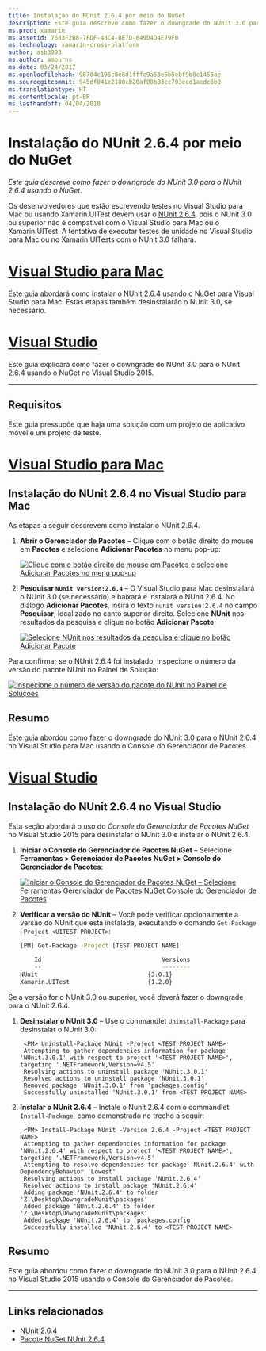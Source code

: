 ```yaml
---
title: Instalação do NUnit 2.6.4 por meio do NuGet
description: Este guia descreve como fazer o downgrade do NUnit 3.0 para o NUnit 2.6.4 usando o NuGet.
ms.prod: xamarin
ms.assetid: 7683F2B8-7FDF-48C4-8E7D-649D4D4E79F0
ms.technology: xamarin-cross-platform
author: asb3993
ms.author: amburns
ms.date: 03/24/2017
ms.openlocfilehash: 98704c195c0e8d1fffc9a53e5b5ebf9b8c1455ae
ms.sourcegitcommit: 945df041e2180cb20af08b83cc703ecd1aedc6b0
ms.translationtype: HT
ms.contentlocale: pt-BR
ms.lasthandoff: 04/04/2018
---
```

# <a name="installing-nunit-264-using-nuget"></a>Instalação do NUnit 2.6.4 por meio do NuGet

_Este guia descreve como fazer o downgrade do NUnit 3.0 para o NUnit 2.6.4 usando o NuGet._

Os desenvolvedores que estão escrevendo testes no Visual Studio para Mac ou usando Xamarin.UITest devem usar o [NUnit 2.6.4](http://nunit.org/index.php?p=docHome&r=2.6.4), pois o NUnit 3.0 ou superior não é compatível com o Visual Studio para Mac ou o Xamarin.UITest. A tentativa de executar testes de unidade no Visual Studio para Mac ou no Xamarin.UITests com o NUnit 3.0 falhará.

# <a name="visual-studio-for-mactabvsmac"></a>[Visual Studio para Mac](#tab/vsmac)

Este guia abordará como instalar o NUnit 2.6.4 usando o NuGet para Visual Studio para Mac. Estas etapas também desinstalarão o NUnit 3.0, se necessário.

# <a name="visual-studiotabvswin"></a>[Visual Studio](#tab/vswin)

Este guia explicará como fazer o downgrade do NUnit 3.0 para o NUnit 2.6.4 usando o NuGet no Visual Studio 2015.

-----

## <a name="requirements"></a>Requisitos

Este guia pressupõe que haja uma solução com um projeto de aplicativo móvel e um projeto de teste.

# <a name="visual-studio-for-mactabvsmac"></a>[Visual Studio para Mac](#tab/vsmac)

## <a name="installing-nunit-264-in-visual-studio-for-mac"></a>Instalação do NUnit 2.6.4 no Visual Studio para Mac

As etapas a seguir descrevem como instalar o NUnit 2.6.4.


1. **Abrir o Gerenciador de Pacotes** – Clique com o botão direito do mouse em **Pacotes** e selecione **Adicionar Pacotes** no menu pop-up:

    [![](installing-nunit-using-nuget-images/add-packages-xs.png "Clique com o botão direito do mouse em Pacotes e selecione Adicionar Pacotes no menu pop-up")](installing-nunit-using-nuget-images/add-packages-xs.png#lightbox)
    
1. **Pesquisar `NUnit version:2.6.4`** – O Visual Studio para Mac desinstalará o NUnit 3.0 (se necessário) e baixará e instalará o NUnit 2.6.4. No diálogo **Adicionar Pacotes**, insira o texto `nunit version:2.6.4` no campo **Pesquisar**, localizado no canto superior direito. Selecione **NUnit** nos resultados da pesquisa e clique no botão **Adicionar Pacote**:

    [![](installing-nunit-using-nuget-images/nunit-search-xs.png "Selecione NUnit nos resultados da pesquisa e clique no botão Adicionar Pacote")](installing-nunit-using-nuget-images/nunit-search-xs.png#lightbox)


Para confirmar se o NUnit 2.6.4 foi instalado, inspecione o número da versão do pacote NUnit no Painel de Solução:

[![](installing-nunit-using-nuget-images/nunit-2-6-4-installed.png "Inspecione o número de versão do pacote do NUnit no Painel de Soluções")](installing-nunit-using-nuget-images/nunit-2-6-4-installed.png#lightbox)

## <a name="summary"></a>Resumo

Este guia abordou como fazer o downgrade do NUnit 3.0 para o NUnit 2.6.4 no Visual Studio para Mac usando o Console do Gerenciador de Pacotes.


# <a name="visual-studiotabvswin"></a>[Visual Studio](#tab/vswin)

## <a name="installing-nunit-264-in-visual-studio"></a>Instalação do NUnit 2.6.4 no Visual Studio

Esta seção abordará o uso do _Console do Gerenciador de Pacotes NuGet_ no Visual Studio 2015 para desinstalar o NUnit 3.0 e instalar o NUnit 2.6.4.


1. **Iniciar o Console do Gerenciador de Pacotes NuGet** – Selecione **Ferramentas > Gerenciador de Pacotes NuGet > Console do Gerenciador de Pacotes**:

    [![](installing-nunit-using-nuget-images/package-manager-console.png "Iniciar o Console do Gerenciador de Pacotes NuGet – Selecione Ferramentas  Gerenciador de Pacotes NuGet  Console do Gerenciador de Pacotes")](installing-nunit-using-nuget-images/package-manager-console.png#lightbox)
    
1. **Verificar a versão do NUnit** – Você pode verificar opcionalmente a versão do NUnit que está instalada, executando o comando `Get-Package -Project <UITEST PROJECT>`:

    ```bash
    [PM] Get-Package -Project [TEST PROJECT NAME]
    
        Id                                  Versions                                 ProjectName
        --                                  --------                                 -----------
    NUnit                               {3.0.1}                                  [TEST PROJECT NAME]
    Xamarin.UITest                      {1.2.0}                                  [TEST PROJECT NAME]
    ```

Se a versão for o NUnit 3.0 ou superior, você deverá fazer o downgrade para o NUnit 2.6.4.

1. **Desinstalar o NUnit 3.0** – Use o commandlet `Uninstall-Package` para desinstalar o NUnit 3.0:

        <PM> Uninstall-Package NUnit -Project <TEST PROJECT NAME>
        Attempting to gather dependencies information for package 'NUnit.3.0.1' with respect to project '<TEST PROJECT NAME>', targeting '.NETFramework,Version=v4.5'
        Resolving actions to uninstall package 'NUnit.3.0.1'
        Resolved actions to uninstall package 'NUnit.3.0.1'
        Removed package 'NUnit.3.0.1' from 'packages.config'
        Successfully uninstalled 'NUnit.3.0.1' from <TEST PROJECT NAME>

1. **Instalar o NUnit 2.6.4** – Instale o Nunit 2.6.4 com o commandlet `Install-Package`, como demonstrado no trecho a seguir:

        <PM> Install-Package NUnit -Version 2.6.4 -Project <TEST PROJECT NAME>
        Attempting to gather dependencies information for package 'NUnit.2.6.4' with respect to project '<TEST PROJECT NAME>', targeting '.NETFramework,Version=v4.5'
        Attempting to resolve dependencies for package 'NUnit.2.6.4' with DependencyBehavior 'Lowest'
        Resolving actions to install package 'NUnit.2.6.4'
        Resolved actions to install package 'NUnit.2.6.4'
        Adding package 'NUnit.2.6.4' to folder 'Z:\Desktop\DowngradeNunit\packages'
        Added package 'NUnit.2.6.4' to folder 'Z:\Desktop\DowngradeNunit\packages'
        Added package 'NUnit.2.6.4' to 'packages.config'
        Successfully installed 'NUnit 2.6.4' to <TEST PROJECT NAME>
    
## <a name="summary"></a>Resumo

Este guia abordou como fazer o downgrade do NUnit 3.0 para o NUnit 2.6.4 no Visual Studio 2015 usando o Console do Gerenciador de Pacotes.

-----

## <a name="related-links"></a>Links relacionados

- [NUnit 2.6.4](http://nunit.org/index.php?p=docHome&r=2.6.4)
- [Pacote NuGet NUnit 2.6.4](https://www.nuget.org/packages/NUnit/2.6.4)
